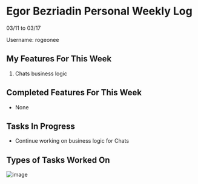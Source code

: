 # Egor Bezriadin Personal Weekly Log

03/11 to 03/17

Username: rogeonee

## My Features For This Week

1. Chats business logic

## Completed Features For This Week

- None

## Tasks In Progress

- Continue working on business logic for Chats

## Types of Tasks Worked On

![image](https://github.com/COSC-499-W2023/year-long-project-team-21/assets/86142834/672fdc38-0762-46dd-ba19-3684b3ccfe42)
